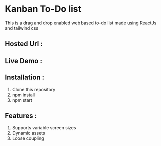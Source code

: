 # Kanban To-Do list

This is a drag and drop enabled web based to-do list made using ReactJs and tailwind css

## Hosted Url :

## Live Demo :

## Installation :

1. Clone this repository
2. npm install
3. npm start

## Features :

1. Supports variable screen sizes
2. Dynamic assets
3. Loose coupling
